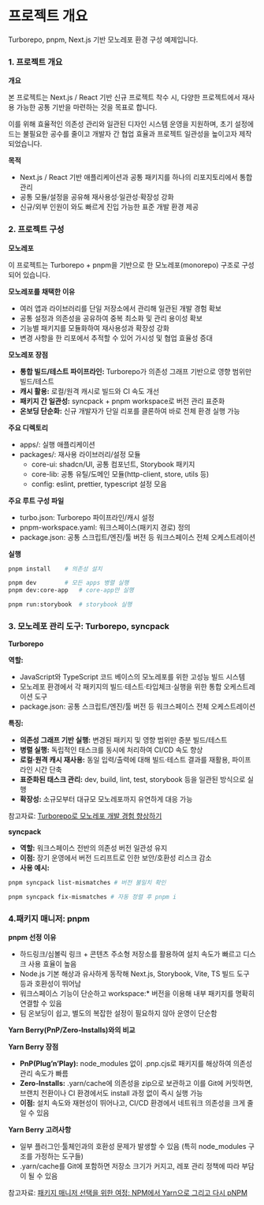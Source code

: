 # 프로젝트 개요

Turborepo, pnpm, Next.js 기반 모노레포 환경 구성 예제입니다.

### **1. 프로젝트 개요**

**개요**

본 프로젝트는 Next.js / React 기반 신규 프로젝트 착수 시, 다양한 프로젝트에서 재사용 가능한 공통 기반을 마련하는 것을 목표로 합니다.

이를 위해 효율적인 의존성 관리와 일관된 디자인 시스템 운영을 지원하며, 초기 설정에 드는 불필요한 공수를 줄이고 개발자 간 협업 효율과 프로젝트 일관성을 높이고자 제작되었습니다.

**목적**

- Next.js / React 기반 애플리케이션과 공통 패키지를 하나의 리포지토리에서 통합 관리
- 공통 모듈/설정을 공유해 재사용성·일관성·확장성 강화
- 신규/외부 인원이 와도 빠르게 진입 가능한 표준 개발 환경 제공

### **2. 프로젝트 구성**

**모노레포**

이 프로젝트는 Turborepo + pnpm을 기반으로 한 모노레포(monorepo) 구조로 구성되어 있습니다.

**모노레포를 채택한 이유**

- 여러 앱과 라이브러리를 단일 저장소에서 관리해 일관된 개발 경험 확보
- 공통 설정과 의존성을 공유하여 중복 최소화 및 관리 용이성 확보
- 기능별 패키지를 모듈화하여 재사용성과 확장성 강화
- 변경 사항을 한 리포에서 추적할 수 있어 가시성 및 협업 효율성 증대

**모노레포 장점**

- **통합 빌드/테스트 파이프라인:** Turborepo가 의존성 그래프 기반으로 영향 범위만 빌드/테스트
- **캐시 활용:** 로컬/원격 캐시로 빌드와 CI 속도 개선
- **패키지 간 일관성:** syncpack + pnpm workspace로 버전 관리 표준화
- **온보딩 단순화:** 신규 개발자가 단일 리포를 클론하여 바로 전체 환경 실행 가능

**주요 디렉토리**

- apps/: 실행 애플리케이션
- packages/: 재사용 라이브러리/설정 모듈
  - core-ui: shadcn/UI, 공통 컴포넌트, Storybook 패키지
  - core-lib: 공통 유틸/도메인 모듈(http-client, store, utils 등)
  - config: eslint, prettier, typescript 설정 모음

**주요 루트 구성 파일**

- turbo.json: Turborepo 파이프라인/캐시 설정
- pnpm-workspace.yaml: 워크스페이스(패키지 경로) 정의
- package.json: 공통 스크립트/엔진/툴 버전 등 워크스페이스 전체 오케스트레이션

**실행**

```bash
pnpm install    # 의존성 설치

pnpm dev        # 모든 apps 병렬 실행
pnpm dev:core-app   # core-app만 실행

pnpm run:storybook  # storybook 실행
```

### **3. 모노레포 관리 도구: Turborepo, syncpack**

**Turborepo**

**역할:**

- JavaScript와 TypeScript 코드 베이스의 모노레포를 위한 고성능 빌드 시스템
- 모노레포 환경에서 각 패키지의 빌드·테스트·타입체크·실행을 위한 통합 오케스트레이션 도구
- package.json: 공통 스크립트/엔진/툴 버전 등 워크스페이스 전체 오케스트레이션

**특징:**

- **의존성 그래프 기반 실행:** 변경된 패키지 및 영향 범위만 증분 빌드/테스트
- **병렬 실행:** 독립적인 태스크를 동시에 처리하여 CI/CD 속도 향상
- **로컬·원격 캐시 재사용:** 동일 입력/출력에 대해 빌드·테스트 결과를 재활용, 파이프라인 시간 단축
- **표준화된 태스크 관리:** dev, build, lint, test, storybook 등을 일관된 방식으로 실행
- **확장성:** 소규모부터 대규모 모노레포까지 유연하게 대응 가능

참고자료: [Turborepo로 모노레포 개발 경험 향상하기](https://engineering.linecorp.com/ko/blog/monorepo-with-turborepo)

**syncpack**

- **역할:** 워크스페이스 전반의 의존성 버전 일관성 유지
- **이점:** 장기 운영에서 버전 드리프트로 인한 보안/호환성 리스크 감소
- **사용 예시:**

```bash
pnpm syncpack list-mismatches # 버전 불일치 확인

pnpm syncpack fix-mismatches # 자동 정렬 후 pnpm i
```

### **4.패키지 매니저: pnpm**

**pnpm 선정 이유**

- 하드링크/심볼릭 링크 + 콘텐츠 주소형 저장소를 활용하여 설치 속도가 빠르고 디스크 사용 효율이 높음
- Node.js 기본 해상과 유사하게 동작해 Next.js, Storybook, Vite, TS 빌드 도구 등과 호환성이 뛰어남
- 워크스페이스 기능이 단순하고 workspace:\* 버전을 이용해 내부 패키지를 명확히 연결할 수 있음
- 팀 온보딩이 쉽고, 별도의 복잡한 설정이 필요하지 않아 운영이 단순함

**Yarn Berry(PnP/Zero‑Installs)와의 비교**

**Yarn Berry 장점**

- **PnP(Plug’n’Play):** node_modules 없이 .pnp.cjs로 패키지를 해상하여 의존성 관리 속도가 빠름
- **Zero‑Installs:** .yarn/cache에 의존성을 zip으로 보관하고 이를 Git에 커밋하면, 브랜치 전환이나 CI 환경에서도 install 과정 없이 즉시 실행 가능
- **이점:** 설치 속도와 재현성이 뛰어나고, CI/CD 환경에서 네트워크 의존성을 크게 줄일 수 있음

**Yarn Berry 고려사항**

- 일부 플러그인·툴체인과의 호환성 문제가 발생할 수 있음 (특히 node_modules 구조를 가정하는 도구들)
- .yarn/cache를 Git에 포함하면 저장소 크기가 커지고, 레포 관리 정책에 따라 부담이 될 수 있음

참고자료: [패키지 매니저 선택을 위한 여정: NPM에서 Yarn으로 그리고 다시 pNPM](https://devocean.sk.com/blog/techBoardDetail.do?ID=166592)

